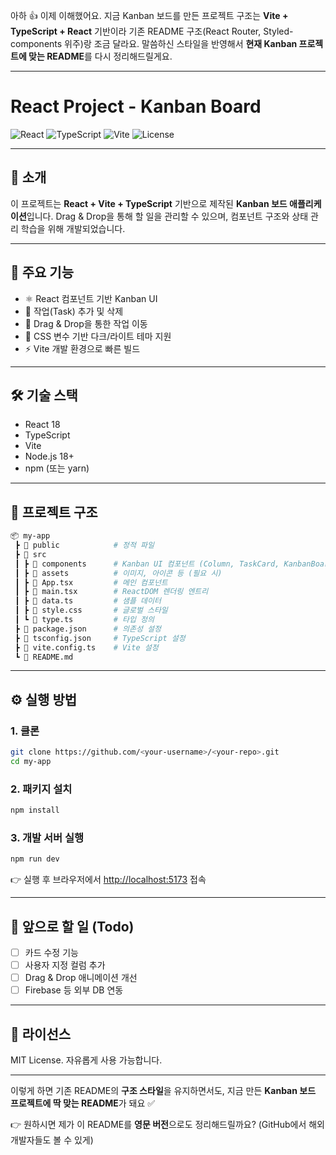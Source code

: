 아하 👍 이제 이해했어요.
지금 Kanban 보드를 만든 프로젝트 구조는 **Vite + TypeScript + React** 기반이라 기존 README 구조(React Router, Styled-components 위주)랑 조금 달라요.
말씀하신 스타일을 반영해서 **현재 Kanban 프로젝트에 맞는 README**를 다시 정리해드릴게요.

---

# React Project - Kanban Board

![React](https://img.shields.io/badge/React-18.0.0-blue)
![TypeScript](https://img.shields.io/badge/TypeScript-5.x-blueviolet)
![Vite](https://img.shields.io/badge/Vite-4.x-yellow)
![License](https://img.shields.io/badge/license-MIT-green)

---

## 📌 소개

이 프로젝트는 **React + Vite + TypeScript** 기반으로 제작된 **Kanban 보드 애플리케이션**입니다.
Drag & Drop을 통해 할 일을 관리할 수 있으며, 컴포넌트 구조와 상태 관리 학습을 위해 개발되었습니다.

---

## 🚀 주요 기능

* ⚛️ React 컴포넌트 기반 Kanban UI
* 📝 작업(Task) 추가 및 삭제
* 🔀 Drag & Drop을 통한 작업 이동
* 🎨 CSS 변수 기반 다크/라이트 테마 지원
* ⚡️ Vite 개발 환경으로 빠른 빌드

---

## 🛠️ 기술 스택

* React 18
* TypeScript
* Vite
* Node.js 18+
* npm (또는 yarn)

---

## 📂 프로젝트 구조

```bash
📦 my-app
 ┣ 📂 public            # 정적 파일
 ┣ 📂 src
 ┃ ┣ 📂 components      # Kanban UI 컴포넌트 (Column, TaskCard, KanbanBoard)
 ┃ ┣ 📂 assets          # 이미지, 아이콘 등 (필요 시)
 ┃ ┣ 📜 App.tsx         # 메인 컴포넌트
 ┃ ┣ 📜 main.tsx        # ReactDOM 렌더링 엔트리
 ┃ ┣ 📜 data.ts         # 샘플 데이터
 ┃ ┣ 📜 style.css       # 글로벌 스타일
 ┃ ┗ 📜 type.ts         # 타입 정의
 ┣ 📜 package.json      # 의존성 설정
 ┣ 📜 tsconfig.json     # TypeScript 설정
 ┣ 📜 vite.config.ts    # Vite 설정
 ┗ 📜 README.md
```

---

## ⚙️ 실행 방법

### 1. 클론

```bash
git clone https://github.com/<your-username>/<your-repo>.git
cd my-app
```

### 2. 패키지 설치

```bash
npm install
```

### 3. 개발 서버 실행

```bash
npm run dev
```

👉 실행 후 브라우저에서 [http://localhost:5173](http://localhost:5173) 접속

---

## 📌 앞으로 할 일 (Todo)

* [ ] 카드 수정 기능
* [ ] 사용자 지정 컬럼 추가
* [ ] Drag & Drop 애니메이션 개선
* [ ] Firebase 등 외부 DB 연동

---

## 📜 라이선스

MIT License. 자유롭게 사용 가능합니다.

---

이렇게 하면 기존 README의 **구조 스타일**을 유지하면서도,
지금 만든 **Kanban 보드 프로젝트에 딱 맞는 README**가 돼요 ✅

👉 원하시면 제가 이 README를 **영문 버전**으로도 정리해드릴까요? (GitHub에서 해외 개발자들도 볼 수 있게)
